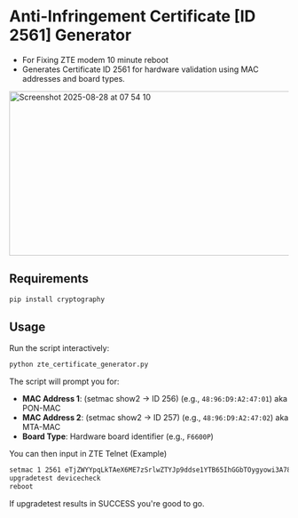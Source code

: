 # Anti-Infringement Certificate [ID 2561] Generator

- For Fixing ZTE modem 10 minute reboot 
- Generates Certificate ID 2561 for hardware validation using MAC addresses and board types.

<img width="1065" height="296" alt="Screenshot 2025-08-28 at 07 54 10" src="https://github.com/user-attachments/assets/53d581af-f14e-4910-83d6-9bb680d0725c" />

## Requirements

```bash
pip install cryptography
```

## Usage
Run the script interactively:

```bash
python zte_certificate_generator.py
```

The script will prompt you for:
- **MAC Address 1**: (setmac show2 -> ID 256) (e.g., `48:96:D9:A2:47:01`) aka PON-MAC
- **MAC Address 2**: (setmac show2 -> ID 257) (e.g., `48:96:D9:A2:47:02`) aka MTA-MAC
- **Board Type**: Hardware board identifier (e.g., `F6600P`)

You can then input in ZTE Telnet (Example)
```bash
setmac 1 2561 eTjZWYYpqLkTAeX6ME7zSrlwZTYJp9ddse1YTB65IhGGbTOygyowi3A7831ooaeJS59ygmMPCCV40GFAYINiQiDzXymJXUnVD79vE/pHeBhm8zhs6APnEoAzYoR9NlpZKTEnH88vVGlm/mVbQ6ugHgq8gp6pELtJ9oWZGo26U5s=
upgradetest devicecheck
reboot
```
If upgradetest results in SUCCESS you're good to go.

